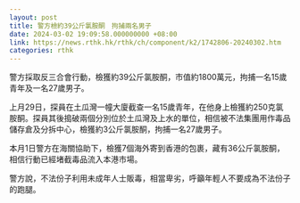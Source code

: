 ```yaml
---
layout: post
title: 警方檢約39公斤氯胺酮　拘捕兩名男子
date: 2024-03-02 19:09:58.000000000 +08:00
link: https://news.rthk.hk/rthk/ch/component/k2/1742806-20240302.htm
categories: rthk
---
```


警方採取反三合會行動，檢獲約39公斤氯胺酮，市值約1800萬元，拘捕一名15歲青年及一名27歲男子。

上月29日，探員在土瓜灣一幢大廈截查一名15歲青年，在他身上檢獲約250克氯胺酮。探員其後搗破兩個分別位於土瓜灣及上水的單位，相信被不法集團用作毒品儲存倉及分拆中心，檢獲約3公斤氯胺酮，拘捕一名27歲男子。

本月1日警方在海關協助下，檢獲7個海外寄到香港的包裹，藏有36公斤氯胺酮，相信行動已經堵截毒品流入本港市場。

警方說，不法份子利用未成年人士販毒，相當卑劣，呼籲年輕人不要成為不法份子的跑腿。
